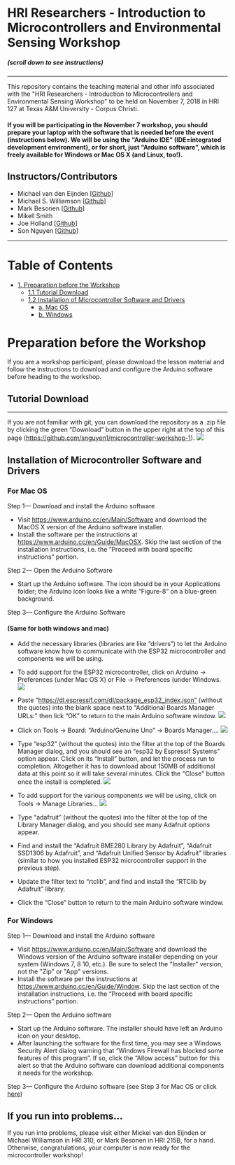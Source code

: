 
HRI Researchers - Introduction to Microcontrollers and Environmental Sensing Workshop
================================
##### (scroll down to see instructions)
----
This repository contains the teaching material and other info associated with the "HRI Researchers - Introduction to Microcontrollers and Environmental Sensing Workshop" to be held on November 7, 2018 in HRI 127 at Texas A&M University - Corpus Christi.

#### If you will be participating in the November 7 workshop, you should prepare your laptop with the software that is needed before the event (instructions below). We will be using the “Arduino IDE” (IDE=integrated development environment), or for short, just “Arduino software”, which is freely available for Windows or Mac OS X (and Linux, too!).

Instructors/Contributors
-----------

- Michael van den Eijnden [[Github](https://github.com/mickel1138)]
- Michael S. Williamson [[Github](https://github.com/fightingtexasaggie)]
- Mark Besonen [[Github](https://github.com/verbage)]
- Mikell Smith
- Joe Holland [[Github](https://github.com/joevholland)]
- Son Nguyen [[Github](https://github.com/snguyen1)]

---

# Table of Contents

<!-- TOC -->
- [1.   Preparation before the Workshop](#preparation-before-the-workshop)
    - [1.1  Tutorial Download](#tutorial-download)
    - [1.2  Installation of Microcontroller Software and Drivers](#installation-of-microcontroller-software-and-drivers)
        - [a.   Mac OS](#for-mac-os)
        - [b.   Windows](#for-windows)

<!-- /TOC -->

# Preparation before the Workshop
If you are a workshop participant, please download the lesson material and follow the instructions to download and configure the Arduino software before heading to the workshop.
## Tutorial Download
---------------------

If you are not familiar with git, you can download the repository as a .zip file by clicking the green “Download” button in the upper right at the top of this page (https://github.com/snguyen1/microcontroller-workshop-1). 
![](images/github-download.png)

## Installation of Microcontroller Software and Drivers

### For Mac OS
Step 1— Download and install the Arduino software
- Visit https://www.arduino.cc/en/Main/Software and download the MacOS X version of the Arduino software installer.
- Install the software per the instructions at https://www.arduino.cc/en/Guide/MacOSX. Skip the last section of the installation instructions, i.e. the “Proceed with board specific instructions” portion.

Step 2— Open the Arduino Software
- Start up the Arduino software. The icon should be in your Applications folder; the Arduino icon looks like a white “Figure-8” on a blue-green background.

Step 3— Configure the Arduino Software
 
#### (Same for both windows and mac)

- Add the necessary libraries (libraries are like “drivers”) to let the Arduino software know how to communicate with the ESP32 microcontroller and components we will be using.
- To add support for the ESP32 microcontroller, click on Arduino -> Preferences (under Mac OS X) or File -> Preferences (under Windows.
![](images/arduino-fig2.png)

- Paste “https://dl.espressif.com/dl/package_esp32_index.json” (without the quotes) into the blank space next to “Additional Boards Manager URLs:" then lick “OK” to return to the main Arduino software window.
![](images/arduino-fig3.png)

- Click on Tools -> Board: “Arduino/Genuine Uno” -> Boards Manager…. 
![](images/arduino-fig4.png)

- Type “esp32” (without the quotes) into the filter at the top of the Boards Manager dialog, and you should see an “esp32 by Espressif Systems” option appear.  Click on its “Install” button, and let the process run to completion.  Altogether it has to download about 150MB of additional data at this point so it will take several minutes. Click the "Close" button once the install is completed.
![](images/arduino-fig5.png)

- To add support for the various components we will be using, click on Tools -> Manage Libraries…
![](images/arduino-fig6.png)
- Type “adafruit” (without the quotes) into the filter at the top of the Library Manager dialog, and you should see many Adafruit options appear.
- Find and install the “Adafruit BME280 Library by Adafruit”, “Adafruit SSD1306 by Adafruit”, and “Adafruit Unified Sensor by Adafruit” libraries (similar to how you installed ESP32 microcontroller support in the previous step).
- Update the filter text to “rtclib”, and find and install the “RTClib by Adafruit” library.
- Click the “Close” button to return to the main Arduino software window.

### For Windows
Step 1— Download and install the Arduino software
- Visit https://www.arduino.cc/en/Main/Software and download the Windows version of the Arduino software installer depending on your system (Windows 7, 8 10, etc.).  Be sure to select the "Installer" version, not the "Zip" or "App" versions.
- Install the software per the instructions at https://www.arduino.cc/en/Guide/Window. Skip the last section of the installation instructions, i.e. the “Proceed with board specific instructions” portion.

Step 2— Open the Arduino software
- Start up the Arduino software. The installer should have left an Arduino icon on your desktop.
- After launching the software for the first time, you may see a Windows Security Alert dialog warning that “Windows Firewall has blocked some features of this program”.  If so, click the “Allow access” button for this alert so that the Arduino software can download additional components it needs for the workshop.

Step 3— Configure the Arduino software (see Step 3 for Mac OS or click [here](#same-for-both-windows-and-mac))

## If you run into problems…

If you run into problems, please visit either Mickel van den Eijnden or Michael Williamson in HRI 310, or Mark Besonen in HRI 215B, for a hand. Otherwise, congratulations, your computer is now ready for the microcontroller workshop!
